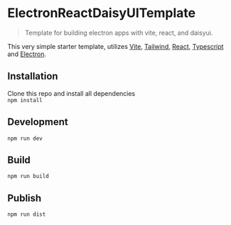 # ElectronReactDaisyUITemplate
> Template for building electron apps with vite, react, and daisyui.

This very simple starter template, utilizes [Vite](https://github.com/vitejs/vite), [Tailwind](https://tailwindcss.com/), [React](https://reactjs.org/), [Typescript](https://www.typescriptlang.org/) and [Electron](https://electronjs.org/).

## Installation

Clone this repo and install all dependencies  
`npm install`

## Development

`npm run dev`

## Build

`npm run build`

## Publish

`npm run dist`
